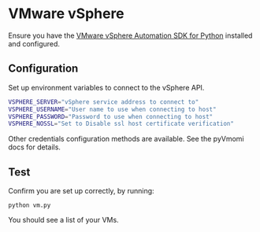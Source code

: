 # VMware vSphere

Ensure you have the [VMware vSphere Automation SDK for Python](https://github.com/vmware/vsphere-automation-sdk-python) installed and configured.

## Configuration

Set up environment variables to connect to the vSphere API.
```bash
VSPHERE_SERVER="vSphere service address to connect to"
VSPHERE_USERNAME="User name to use when connecting to host"
VSPHERE_PASSWORD="Password to use when connecting to host"
VSPHERE_NOSSL="Set to Disable ssl host certificate verification"
```

Other credentials configuration methods are available. See the pyVmomi docs for details.


## Test

Confirm you are set up correctly, by running:

```console
python vm.py
```

You should see a list of your VMs.

